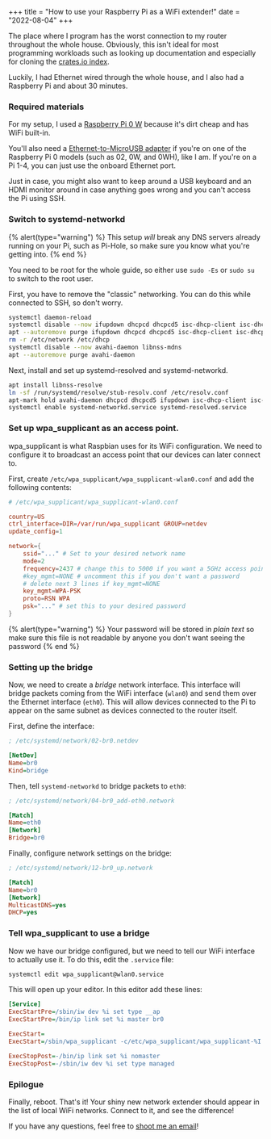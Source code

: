 +++
title = "How to use your Raspberry Pi as a WiFi extender!"
date = "2022-08-04"
+++

The place where I program has the worst connection to my router throughout the whole house. Obviously, this isn't ideal for most programming workloads such as looking up documentation and especially for cloning the [crates.io index](https://github.com/rust-lang/crates.io-index).

Luckily, I had Ethernet wired through the whole house, and I also had a Raspberry Pi and about 30 minutes.

### Required materials
For my setup, I used a [Raspberry Pi 0 W](https://www.raspberrypi.com/products/raspberry-pi-zero-w/) because it's dirt cheap and has WiFi built-in. 

You'll also need a [Ethernet-to-MicroUSB adapter](https://www.amazon.com/Smays-Micro-B-Ethernet-compatible-Raspberry/dp/B01AT4C3KQ/ref=sr_1_3?keywords=ethernet+to+micro+usb+adapter&qid=1659634388&sr=8-3) if you're on one of the  Raspberry Pi 0 models (such as 02, 0W, and 0WH), like I am. If you're on a Pi 1-4, you can just use the onboard Ethernet port.

Just in case, you might also want to keep around a USB keyboard and an HDMI monitor around in case anything goes wrong and you can't access the Pi using SSH.

### Switch to systemd-networkd

{% alert(type="warning") %}
This setup *will* break any DNS servers already running on your Pi, such as Pi-Hole, so make sure you know what you're getting into.
{% end %}

You need to be root for the whole guide, so either use `sudo -Es` or `sudo su` to switch to the root user.

First, you have to remove the "classic" networking. You can do this while connected to SSH, so don't worry.

```bash
systemctl daemon-reload
systemctl disable --now ifupdown dhcpcd dhcpcd5 isc-dhcp-client isc-dhcp-common rsyslog
apt --autoremove purge ifupdown dhcpcd dhcpcd5 isc-dhcp-client isc-dhcp-common rsyslog
rm -r /etc/network /etc/dhcp
systemctl disable --now avahi-daemon libnss-mdns
apt --autoremove purge avahi-daemon
```

Next, install and set up systemd-resolved and systemd-networkd.

```bash
apt install libnss-resolve
ln -sf /run/systemd/resolve/stub-resolv.conf /etc/resolv.conf
apt-mark hold avahi-daemon dhcpcd dhcpcd5 ifupdown isc-dhcp-client isc-dhcp-common libnss-mdns openresolv raspberrypi-net-mods rsyslog
systemctl enable systemd-networkd.service systemd-resolved.service
```

### Set up wpa_supplicant as an access point.

wpa_supplicant is what Raspbian uses for its WiFi configuration. We need to configure it to broadcast an access point that our devices can later connect to.

First, create `/etc/wpa_supplicant/wpa_supplicant-wlan0.conf` and add the following contents:

```conf
# /etc/wpa_supplicant/wpa_supplicant-wlan0.conf

country=US
ctrl_interface=DIR=/var/run/wpa_supplicant GROUP=netdev
update_config=1

network={
    ssid="..." # Set to your desired network name
    mode=2
    frequency=2437 # change this to 5000 if you want a 5GHz access point
    #key_mgmt=NONE # uncomment this if you don't want a password
    # delete next 3 lines if key_mgmt=NONE
    key_mgmt=WPA-PSK
    proto=RSN WPA
    psk="..." # set this to your desired password
}
```

{% alert(type="warning") %}
Your password will be stored in *plain text* so make sure this file is not readable by anyone you don't want seeing the password
{% end %}

### Setting up the bridge

Now, we need to create a *bridge* network interface. This interface will bridge packets coming from the WiFi interface (`wlan0`) and send them over the Ethernet interface (`eth0`). This will allow devices connected to the Pi to appear on the same subnet as devices connected to the router itself.

First, define the interface:

```ini
; /etc/systemd/network/02-br0.netdev

[NetDev]
Name=br0
Kind=bridge
```

Then, tell `systemd-networkd` to bridge packets to `eth0`:

```ini
; /etc/systemd/network/04-br0_add-eth0.network

[Match]
Name=eth0
[Network]
Bridge=br0
```

Finally, configure network settings on the bridge:

```ini
; /etc/systemd/network/12-br0_up.network

[Match]
Name=br0
[Network]
MulticastDNS=yes
DHCP=yes
```

### Tell wpa_supplicant to use a bridge

Now we have our bridge configured, but we need to tell our WiFi interface to actually use it. To do this, edit the `.service` file:

```bash
systemctl edit wpa_supplicant@wlan0.service
```

This will open up your editor. In this editor add these lines:

```ini
[Service]
ExecStartPre=/sbin/iw dev %i set type __ap
ExecStartPre=/bin/ip link set %i master br0

ExecStart=
ExecStart=/sbin/wpa_supplicant -c/etc/wpa_supplicant/wpa_supplicant-%I.conf -Dnl80211,wext -i%I -bbr0

ExecStopPost=-/bin/ip link set %i nomaster
ExecStopPost=-/sbin/iw dev %i set type managed
```

### Epilogue

Finally, reboot. That's it! Your shiny new network extender should appear in the list of local WiFi networks. Connect to it, and see the difference!

If you have any questions, feel free to [shoot me an email](mailto:yash@karx.xyz)!


